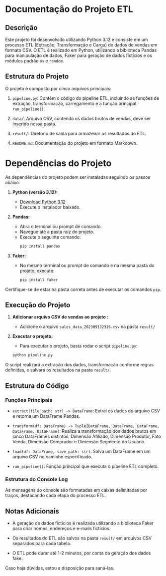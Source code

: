 # Documentação do Projeto ETL

## Descrição
Este projeto foi desenvolvido utilizando Python 3.12 e consiste em um processo ETL (Extração, Transformação e Carga) de dados de vendas em formato CSV. O ETL é realizado em Python, utilizando a biblioteca Pandas para manipulação de dados, Faker para geração de dados fictícios e os módulos padrão `os` e `random`.

## Estrutura do Projeto
O projeto é composto por cinco arquivos principais:

1. `pipeline.py`: Contém o código do pipeline ETL, incluindo as funções de extração, transformação, carregamento e a função principal `run_pipeline()`.

2. `data/`: Arquivo CSV, contendo os dados brutos de vendas, deve ser inserido nessa pasta.

3. `result/`: Diretório de saída para armazenar os resultados do ETL.

4. `README.md`: Documentação do projeto em formato Markdown.

# Dependências do Projeto

As dependências do projeto podem ser instaladas seguindo os passos abaixo:

1. **Python (versão 3.12):**
   - [Download Python 3.12](https://www.python.org/downloads/release/python-312/)
   - Execute o instalador baixado.

2. **Pandas:**
   - Abra o terminal ou prompt de comando.
   - Navegue até a pasta raiz do projeto.
   - Execute o seguinte comando:
     ```bash
     pip install pandas
     ```

3. **Faker:**
   - No mesmo terminal ou prompt de comando e na mesma pasta do projeto, execute:
     ```bash
     pip install faker
     ```

Certifique-se de estar na pasta correta antes de executar os comandos `pip`.

## Execução do Projeto

1. **Adicionar arquivo CSV de vendas ao projeto :**

    - Adicione o arquivo `sales_data_202309132316.csv` na pasta `result/`

2. **Executar o projeto:**

    - Para executar o projeto, basta rodar o script `pipeline.py`:
    ```bash
    python pipeline.py
    ```
O script realizará a extração dos dados, transformação conforme regras definidas, e salvará os resultados na pasta `result/`.

## Estrutura do Código
### Funções Principais
- `extract(file_path: str) -> DataFrame`: Extrai os dados do arquivo CSV e retorna um DataFrame Pandas.

- `transform(df: DataFrame) -> Tuple[DataFrame, DataFrame, DataFrame, DataFrame, DataFrame]`: Realiza a transformação dos dados brutos em cinco DataFrames distintos: Dimensão Afiliado, Dimensão Produtor, Fato Venda, Dimensão Comprador e Dimensão Segmento do Usuário.

- `load(df: DataFrame, save_path: str)`: Salva um DataFrame em um arquivo CSV no caminho especificado.

- `run_pipeline()`: Função principal que executa o pipeline ETL completo.

### Estrutura do Console Log
As mensagens do console são formatadas em caixas delimitadas por traços, destacando cada etapa do processo ETL.

## Notas Adicionais
- A geração de dados fictícios é realizada utilizando a biblioteca Faker para criar nomes, endereços e e-mails fictícios.

- Os resultados do ETL são salvos na pasta `result/` em arquivos CSV separados para cada tabela.

- O ETL pode durar até 1-2 minutos, por conta da geração dos dados fake.

Caso haja dúvidas, estou a disposição para saná-las.
